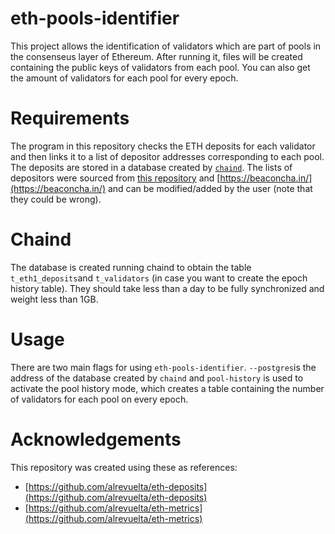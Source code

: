 # eth-pools-identifier

This project allows the identification of validators which are part of pools in the consenseus layer of Ethereum. After running it, files will be created containing the public keys of validators from each pool. You can also get the amount of validators for each pool for every epoch.

# Requirements

The program in this repository checks the ETH deposits for each validator and then links it to a list of depositor addresses corresponding to each pool. The deposits are stored in a database created by [`chaind`](https://github.com/wealdtech/chaind). The lists of depositors were sourced from [this repository](https://github.com/alrevuelta/eth-metrics) and [https://beaconcha.in/](https://beaconcha.in/) and can be modified/added by the user (note that they could be wrong). 

# Chaind

The database is created running chaind to obtain the table `t_eth1_deposits`and `t_validators` (in case you want to create the epoch history table). They should take less than a day to be fully synchronized and weight less than 1GB. 

# Usage

There are two main flags for using `eth-pools-identifier`. `--postgres`is the address of the database created by `chaind` and `pool-history` is used to activate the pool history mode, which creates a table containing the number of validators for each pool on every epoch.

# Acknowledgements

This repository was created using these as references: 

* [https://github.com/alrevuelta/eth-deposits](https://github.com/alrevuelta/eth-deposits)
* [https://github.com/alrevuelta/eth-metrics](https://github.com/alrevuelta/eth-metrics)
